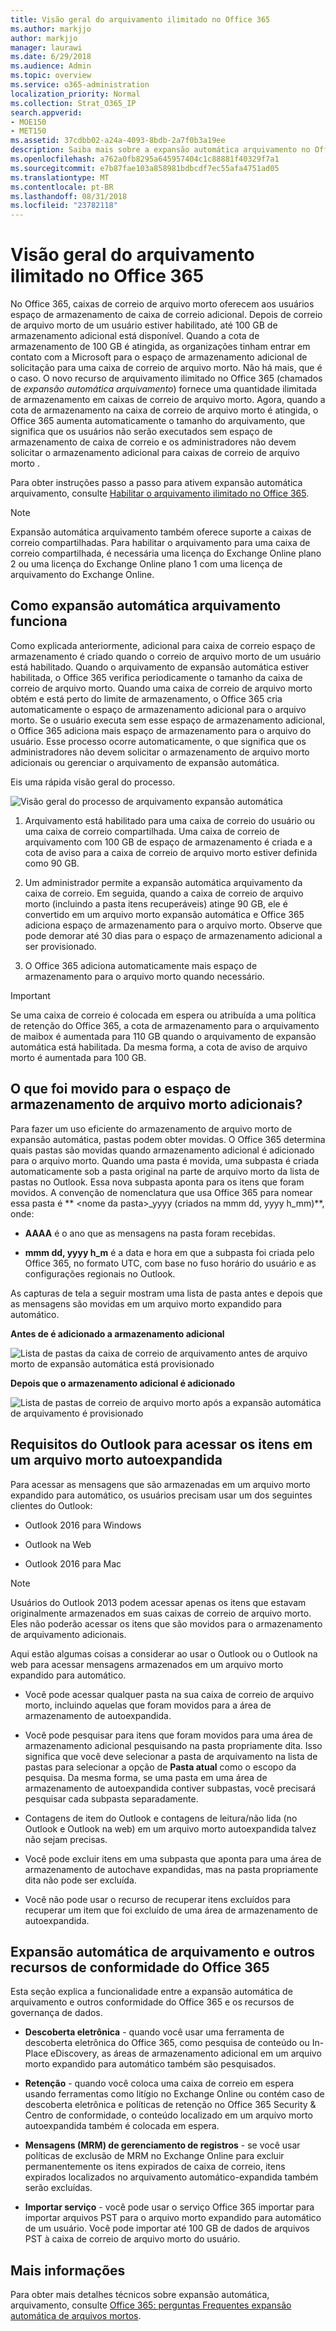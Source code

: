 ```yaml
---
title: Visão geral do arquivamento ilimitado no Office 365
ms.author: markjjo
author: markjjo
manager: laurawi
ms.date: 6/29/2018
ms.audience: Admin
ms.topic: overview
ms.service: o365-administration
localization_priority: Normal
ms.collection: Strat_O365_IP
search.appverid:
- MOE150
- MET150
ms.assetid: 37cdbb02-a24a-4093-8bdb-2a7f0b3a19ee
description: Saiba mais sobre a expansão automática arquivamento no Office 365, que fornece armazenamento de arquivamento ilimitado para caixas de correio Exchange Online.
ms.openlocfilehash: a762a0fb8295a645957404c1c88881f40329f7a1
ms.sourcegitcommit: e7b87fae103a858981bdbcdf7ec55afa4751ad05
ms.translationtype: MT
ms.contentlocale: pt-BR
ms.lasthandoff: 08/31/2018
ms.locfileid: "23782118"
---
```

# <a name="overview-of-unlimited-archiving-in-office-365"></a>Visão geral do arquivamento ilimitado no Office 365

No Office 365, caixas de correio de arquivo morto oferecem aos usuários espaço de armazenamento de caixa de correio adicional. Depois de correio de arquivo morto de um usuário estiver habilitado, até 100 GB de armazenamento adicional está disponível. Quando a cota de armazenamento de 100 GB é atingida, as organizações tinham entrar em contato com a Microsoft para o espaço de armazenamento adicional de solicitação para uma caixa de correio de arquivo morto. Não há mais, que é o caso. O novo recurso de arquivamento ilimitado no Office 365 (chamados de *expansão automática arquivamento*) fornece uma quantidade ilimitada de armazenamento em caixas de correio de arquivo morto. Agora, quando a cota de armazenamento na caixa de correio de arquivo morto é atingida, o Office 365 aumenta automaticamente o tamanho do arquivamento, que significa que os usuários não serão executados sem espaço de armazenamento de caixa de correio e os administradores não devem solicitar o armazenamento adicional para caixas de correio de arquivo morto .
  
Para obter instruções passo a passo para ativem expansão automática arquivamento, consulte [Habilitar o arquivamento ilimitado no Office 365](enable-unlimited-archiving.md).
  
> [!NOTE]
> Expansão automática arquivamento também oferece suporte a caixas de correio compartilhadas. Para habilitar o arquivamento para uma caixa de correio compartilhada, é necessária uma licença do Exchange Online plano 2 ou uma licença do Exchange Online plano 1 com uma licença de arquivamento do Exchange Online. 
  
## <a name="how-auto-expanding-archiving-works"></a>Como expansão automática arquivamento funciona

Como explicada anteriormente, adicional para caixa de correio espaço de armazenamento é criado quando o correio de arquivo morto de um usuário está habilitado. Quando o arquivamento de expansão automática estiver habilitada, o Office 365 verifica periodicamente o tamanho da caixa de correio de arquivo morto. Quando uma caixa de correio de arquivo morto obtém e está perto do limite de armazenamento, o Office 365 cria automaticamente o espaço de armazenamento adicional para o arquivo morto. Se o usuário executa sem esse espaço de armazenamento adicional, o Office 365 adiciona mais espaço de armazenamento para o arquivo do usuário. Esse processo ocorre automaticamente, o que significa que os administradores não devem solicitar o armazenamento de arquivo morto adicionais ou gerenciar o arquivamento de expansão automática. 
  
Eis uma rápida visão geral do processo.
  
![Visão geral do processo de arquivamento expansão automática](media/74355385-d990-44fe-8a87-6c3639d1f63f.png)
  
1. Arquivamento está habilitado para uma caixa de correio do usuário ou uma caixa de correio compartilhada. Uma caixa de correio de arquivamento com 100 GB de espaço de armazenamento é criada e a cota de aviso para a caixa de correio de arquivo morto estiver definida como 90 GB.
    
2. Um administrador permite a expansão automática arquivamento da caixa de correio. Em seguida, quando a caixa de correio de arquivo morto (incluindo a pasta itens recuperáveis) atinge 90 GB, ele é convertido em um arquivo morto expansão automática e Office 365 adiciona espaço de armazenamento para o arquivo morto. Observe que pode demorar até 30 dias para o espaço de armazenamento adicional a ser provisionado.
    
3. O Office 365 adiciona automaticamente mais espaço de armazenamento para o arquivo morto quando necessário.
  
> [!IMPORTANT]
> Se uma caixa de correio é colocada em espera ou atribuída a uma política de retenção do Office 365, a cota de armazenamento para o arquivamento de maibox é aumentada para 110 GB quando o arquivamento de expansão automática está habilitada. Da mesma forma, a cota de aviso de arquivo morto é aumentada para 100 GB.

## <a name="what-gets-moved-to-the-additional-archive-storage-space"></a>O que foi movido para o espaço de armazenamento de arquivo morto adicionais?

Para fazer um uso eficiente do armazenamento de arquivo morto de expansão automática, pastas podem obter movidas. O Office 365 determina quais pastas são movidas quando armazenamento adicional é adicionado para o arquivo morto. Quando uma pasta é movida, uma subpasta é criada automaticamente sob a pasta original na parte de arquivo morto da lista de pastas no Outlook. Essa nova subpasta aponta para os itens que foram movidos. A convenção de nomenclatura que usa Office 365 para nomear essa pasta é ** \<nome da pasta\>_yyyy (criados na mmm dd, yyyy h_mm)**, onde: 
  
- **AAAA** é o ano que as mensagens na pasta foram recebidas. 
    
- **mmm dd, yyyy h_m** é a data e hora em que a subpasta foi criada pelo Office 365, no formato UTC, com base no fuso horário do usuário e as configurações regionais no Outlook. 
    
As capturas de tela a seguir mostram uma lista de pasta antes e depois que as mensagens são movidas em um arquivo morto expandido para automático.
  
 **Antes de é adicionado a armazenamento adicional**
  
![Lista de pastas da caixa de correio de arquivamento antes de arquivo morto de expansão automática está provisionado](media/5d6d6420-e562-4912-aaab-1c111762b3f6.png)
  
 **Depois que o armazenamento adicional é adicionado**
  
![Lista de pastas de correio de arquivo morto após a expansão automática de arquivamento é provisionado](media/c03c5f51-23fa-4fc2-b887-7e7e5cce30da.png)
  
## <a name="outlook-requirements-for-accessing-items-in-an-auto-expanded-archive"></a>Requisitos do Outlook para acessar os itens em um arquivo morto autoexpandida

Para acessar as mensagens que são armazenadas em um arquivo morto expandido para automático, os usuários precisam usar um dos seguintes clientes do Outlook:
  
- Outlook 2016 para Windows
    
- Outlook na Web 
    
- Outlook 2016 para Mac 
    
> [!NOTE]
> Usuários do Outlook 2013 podem acessar apenas os itens que estavam originalmente armazenados em suas caixas de correio de arquivo morto. Eles não poderão acessar os itens que são movidos para o armazenamento de arquivamento adicionais. 
  
Aqui estão algumas coisas a considerar ao usar o Outlook ou o Outlook na web para acessar mensagens armazenados em um arquivo morto expandido para automático.
  
- Você pode acessar qualquer pasta na sua caixa de correio de arquivo morto, incluindo aquelas que foram movidos para a área de armazenamento de autoexpandida.
    
- Você pode pesquisar para itens que foram movidos para uma área de armazenamento adicional pesquisando na pasta propriamente dita. Isso significa que você deve selecionar a pasta de arquivamento na lista de pastas para selecionar a opção de **Pasta atual** como o escopo da pesquisa. Da mesma forma, se uma pasta em uma área de armazenamento de autoexpandida contiver subpastas, você precisará pesquisar cada subpasta separadamente. 
    
- Contagens de item do Outlook e contagens de leitura/não lida (no Outlook e Outlook na web) em um arquivo morto autoexpandida talvez não sejam precisas.
    
- Você pode excluir itens em uma subpasta que aponta para uma área de armazenamento de autochave expandidas, mas na pasta propriamente dita não pode ser excluída.
    
- Você não pode usar o recurso de recuperar itens excluídos para recuperar um item que foi excluído de uma área de armazenamento de autoexpandida.
  
## <a name="auto-expanding-archiving-and-other-office-365-compliance-features"></a>Expansão automática de arquivamento e outros recursos de conformidade do Office 365

Esta seção explica a funcionalidade entre a expansão automática de arquivamento e outros conformidade do Office 365 e os recursos de governança de dados.
  
- **Descoberta eletrônica** - quando você usar uma ferramenta de descoberta eletrônica do Office 365, como pesquisa de conteúdo ou In-Place eDiscovery, as áreas de armazenamento adicional em um arquivo morto expandido para automático também são pesquisados.
    
- **Retenção** - quando você coloca uma caixa de correio em espera usando ferramentas como litígio no Exchange Online ou contém caso de descoberta eletrônica e políticas de retenção no Office 365 Security &amp; Centro de conformidade, o conteúdo localizado em um arquivo morto autoexpandida também é colocada em espera.
    
- **Mensagens (MRM) de gerenciamento de registros** - se você usar políticas de exclusão de MRM no Exchange Online para excluir permanentemente os itens expirados de caixa de correio, itens expirados localizados no arquivamento automático-expandida também serão excluídas.
    
- **Importar serviço** - você pode usar o serviço Office 365 importar para importar arquivos PST para o arquivo morto expandido para automático de um usuário. Você pode importar até 100 GB de dados de arquivos PST à caixa de correio de arquivo morto do usuário. 

## <a name="more-information"></a>Mais informações

Para obter mais detalhes técnicos sobre expansão automática, arquivamento, consulte [Office 365: perguntas Frequentes expansão automática de arquivos mortos](https://blogs.technet.microsoft.com/exchange/2018/04/09/office-365-auto-expanding-archives-faq/).